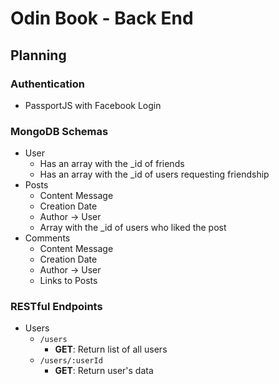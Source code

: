 # Odin Book - Back End

## Planning

### Authentication

- PassportJS with Facebook Login

### MongoDB Schemas

- User
  - Has an array with the \_id of friends
  - Has an array with the \_id of users requesting friendship
- Posts
  - Content Message
  - Creation Date
  - Author -> User
  - Array with the \_id of users who liked the post
- Comments
  - Content Message
  - Creation Date
  - Author -> User
  - Links to Posts

### RESTful Endpoints

- Users
  - `/users`
    - **GET**: Return list of all users
  - `/users/:userId`
    - **GET**: Return user's data
